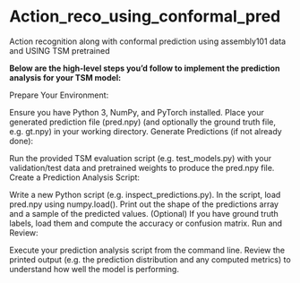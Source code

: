 # Action_reco_using_conformal_pred
Action recognition along with conformal prediction using assembly101 data and USING TSM pretrained

**Below are the high-level steps you’d follow to implement the prediction analysis for your TSM model:**

Prepare Your Environment:

Ensure you have Python 3, NumPy, and PyTorch installed.
Place your generated prediction file (pred.npy) (and optionally the ground truth file, e.g. gt.npy) in your working directory.
Generate Predictions (if not already done):

Run the provided TSM evaluation script (e.g. test_models.py) with your validation/test data and pretrained weights to produce the pred.npy file.
Create a Prediction Analysis Script:

Write a new Python script (e.g. inspect_predictions.py).
In the script, load pred.npy using numpy.load().
Print out the shape of the predictions array and a sample of the predicted values.
(Optional) If you have ground truth labels, load them and compute the accuracy or confusion matrix.
Run and Review:

Execute your prediction analysis script from the command line.
Review the printed output (e.g. the prediction distribution and any computed metrics) to understand how well the model is performing.

